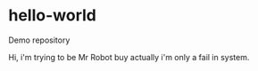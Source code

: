 # hello-world
Demo repository

Hi, i'm trying to be Mr Robot buy actually i'm only a fail in system.
